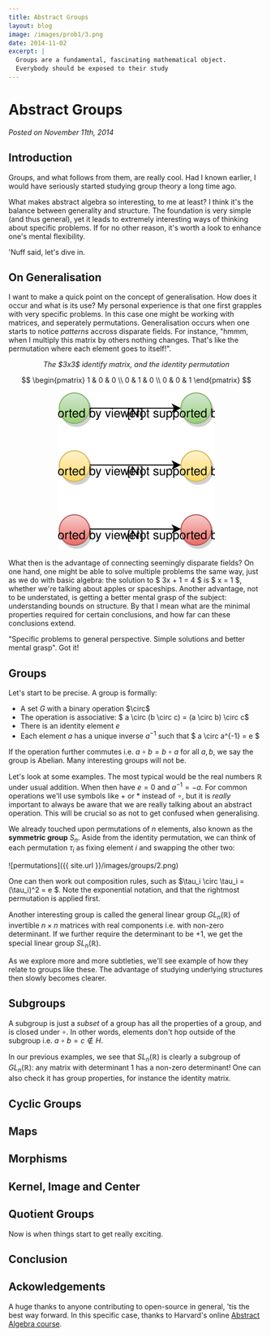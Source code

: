 ```yaml
---
title: Abstract Groups
layout: blog
image: /images/prob1/3.png
date: 2014-11-02
excerpt: |
  Groups are a fundamental, fascinating mathematical object. 
  Everybody should be exposed to their study
---
```



# Abstract Groups

_Posted on November 11th, 2014_


## Introduction

Groups, and what follows from them, are really cool. Had I known earlier, I 
would have seriously started studying group theory a long time ago.

What makes abstract algebra so interesting, to me at least? I think it's the balance between generality and structure. The foundation 
is very simple (and thus general), yet it leads to extremely 
interesting ways of thinking about specific problems. If for no other reason, it's 
worth a look to enhance one's mental flexibility.

'Nuff said, let's dive in.

## On Generalisation

I want to make a quick point on the concept of generalisation. 
How does it occur and what is its use? 
My personal experience is that one first grapples with very specific problems. In this case one might be working with matrices, and seperately permutations. Generalisation occurs when one starts to notice _patterns_ accross disparate fields. For instance, "hmmm, when I multiply this matrix by others nothing changes. That's like the permutation where each element goes to itself!".

<center><em>The $3x3$ identify matrix, and the identity permutation</em></center>

$$
\begin{pmatrix} 
1 & 0 & 0 \\
0 & 1 & 0 \\
0 & 0 & 1  
\end{pmatrix} 
$$

<center>
	<img style="text-align: center;" src="/images/groups/1.svg" />
</center>

What then is the advantage of connecting seemingly disparate fields? On one hand, one might be able to solve multiple problems the same way, just as we do with basic algebra: 
the solution to $ 3x + 1 = 4 $ is $ x = 1 $, whether we're talking about apples or spaceships. Another advantage, not to be understated, is getting a better mental grasp of the subject: understanding bounds on structure. By that I mean what are the minimal properties required for certain conclusions, and how far can these conclusions extend.

"Specific problems to general perspective. Simple solutions and better mental grasp". Got it!

## Groups

Let's start to be precise. A group is formally:

- A set $G$ with a binary operation $\circ\$
- The operation is associative: $ a \circ (b \circ c) = (a \circ b) \circ c$
- There is an identity element $e$
- Each element $a$ has a unique inverse $a^{-1}$ such that $ a \circ a^{-1} = e $

If the operation further commutes i.e. $a \circ b = b \circ a$ for all $a, b$, we 
say the group is Abelian. Many interesting groups will not be.

Let's look at some examples. The most typical would be the real numbers $\mathbb{R}$ under 
usual addition. When then have $e = 0$ and $a^{-1} = -a$. For common operations we'll use symbols like $+$ or $*$ instead of $\circ$, but it is _really_ important to always be aware that we are really talking about an abstract operation. This will be crucial so as not to get confused when generalising.

We already touched upon permutations of $n$ elements, also known as the **symmetric group** $S_n$. Aside from the identity permutation, we can think of each permutation $\tau_{i}$ 
as fixing element $i$ and swapping the other two:

![permutations]({{ site.url }}/images/groups/2.png)

One can then work out composition rules, such as $\tau_i \circ \tau_i = (\tau_i)^2 = e $. Note the exponential notation, and that the rightmost permutation is applied first.

Another interesting group is called the general linear group $GL_n(\mathbb{R})$ of 
invertible $n \times n$ matrices with real components i.e. with non-zero determinant.
If we further require the determinant to be $+1$, we get the special linear group 
$SL_n(\mathbb{R})$.

As we explore more and more subtleties, we'll see example of how they relate to groups
like these. The advantage of studying underlying structures then slowly becomes 
clearer.

## Subgroups

A subgroup is just a _subset_ of a group has all the properties of a group, 
and is closed under $\circ$. In other words, elements don't hop outside of the 
subgroup i.e. $a \circ b = c \notin H$.

In our previous examples, we see that $SL_n(\mathbb{R})$ is clearly a subgroup 
of $GL_n(\mathbb{R})$: any matrix with determinant $1$ has a non-zero determinant! 
One can also check it has group properties, for instance the identity matrix.

## Cyclic Groups

## Maps

## Morphisms

## Kernel, Image and Center

## Quotient Groups

Now is when things start to get really exciting.

## Conclusion

## Ackowledgements

A huge thanks to anyone contributing to open-source in general, 'tis the best 
way forward. In this specific case, thanks to Harvard's online 
[Abstract Algebra course](http://www.extension.harvard.edu/open-learning-initiative/abstract-algebra).